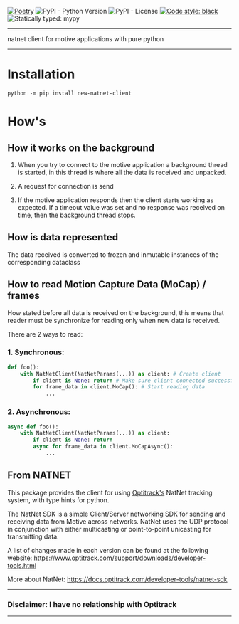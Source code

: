 [![Poetry](https://img.shields.io/endpoint?url=https://python-poetry.org/badge/v0.json)](https://python-poetry.org/)
![PyPI - Python Version](https://img.shields.io/pypi/pyversions/new-natnet-client)
![PyPI - License](https://img.shields.io/pypi/l/new-natnet-client)
[![Code style: black](https://img.shields.io/badge/code%20style-black-000000.svg)](https://github.com/psf/black)
![Statically typed: mypy](https://img.shields.io/badge/statically%20typed-mypy-039dfc)

---

natnet client for motive applications with pure python

---

# Installation

```
python -m pip install new-natnet-client
```

# How's

## How it works on the background

1. When you try to connect to the motive application a background thread is started, in this thread is where all the data is received and unpacked.

2. A request for connection is send

3. If the motive application responds then the client starts working as expected. If a timeout value was set and no response was received on time, then the background thread stops.

## How is data represented

The data received is converted to frozen and inmutable instances of the corresponding dataclass

## How to read Motion Capture Data (MoCap) / frames

How stated before all data is received on the background, this means that reader must be synchronize for reading only when new data is received.

There are 2 ways to read:

### 1. Synchronous:

```py
def foo():
    with NatNetClient(NatNetParams(...)) as client: # Create client
        if client is None: return # Make sure client connected successfully
        for frame_data in client.MoCap(): # Start reading data
            ...
```

### 2. Asynchronous:

```py
async def foo():
    with NatNetClient(NatNetParams(...)) as client:
        if client is None: return
        async for frame_data in client.MoCapAsync():
            ...
```

## From NATNET

This package provides the client for using [Optitrack's](https://optitrack.com/) NatNet tracking system, with type hints for python.

The NatNet SDK is a simple Client/Server networking SDK for sending and receiving
data from Motive across networks.  NatNet uses the UDP protocol in conjunction
with either multicasting or point-to-point unicasting for transmitting data.

A list of changes made in each version can be found at the following website: https://www.optitrack.com/support/downloads/developer-tools.html

More about NatNet: https://docs.optitrack.com/developer-tools/natnet-sdk

---

### Disclaimer: I have no relationship with Optitrack

---